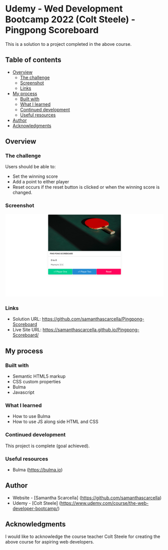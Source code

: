 # Udemy - Wed Development Bootcamp 2022 (Colt Steele) - Pingpong Scoreboard

This is a solution to a project completed in the above course. 

## Table of contents

- [Overview](#overview)
  - [The challenge](#the-challenge)
  - [Screenshot](#screenshot)
  - [Links](#links)
- [My process](#my-process)
  - [Built with](#built-with)
  - [What I learned](#what-i-learned)
  - [Continued development](#continued-development)
  - [Useful resources](#useful-resources)
- [Author](#author)
- [Acknowledgments](#acknowledgments)

## Overview

### The challenge

Users should be able to:

- Set the winning score
- Add a point to either player
- Reset occurs if the reset button is clicked or when the winning score is changed.

### Screenshot

![](./screenshot.png)

### Links

- Solution URL: https://github.com/samanthascarcella/Pingpong-Scoreboard
- Live Site URL:  https://samanthascarcella.github.io/Pingpong-Scoreboard/

## My process

### Built with

- Semantic HTML5 markup
- CSS custom properties
- Bulma
- Javascript

### What I learned

- How to use Bulma 
- How to use JS along side HTML and CSS

### Continued development

This project is complete (goal achieved).

### Useful resources

- Bulma (https://bulma.io)

## Author

- Website - [Samantha Scarcella] (https://github.com/samanthascarcella)
- Udemy - [Colt Steele] (https://www.udemy.com/course/the-web-developer-bootcamp/)

## Acknowledgments

I would like to acknowledge the course teacher Colt Steele for creating the above course for aspiring web developers. 

